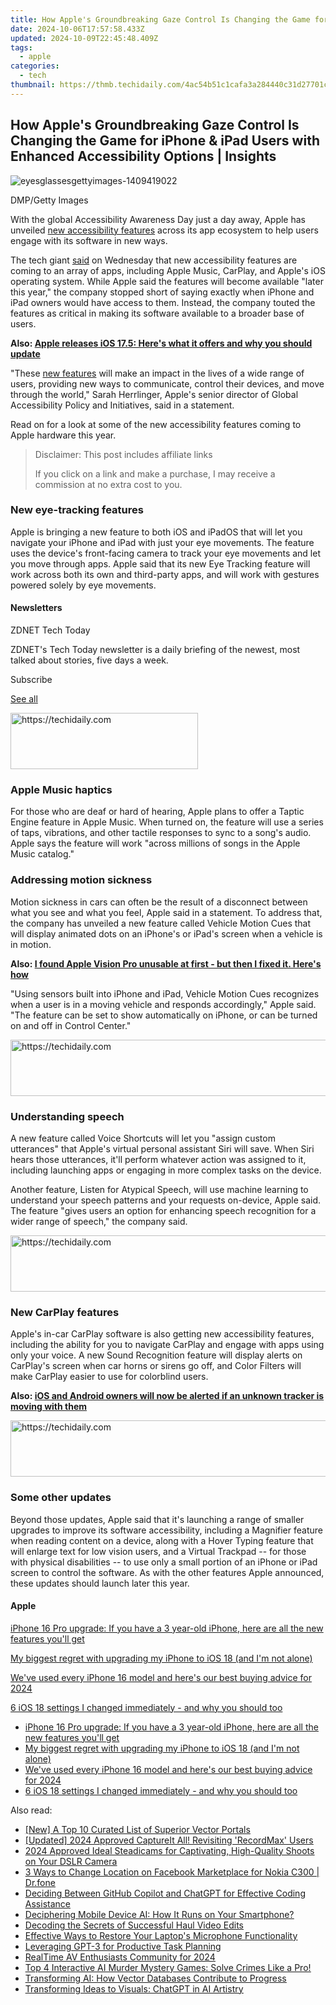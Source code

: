 ```yaml
---
title: How Apple's Groundbreaking Gaze Control Is Changing the Game for iPhone & iPad Users with Enhanced Accessibility Options | Insights
date: 2024-10-06T17:57:58.433Z
updated: 2024-10-09T22:45:48.409Z
tags:
  - apple
categories:
  - tech
thumbnail: https://thmb.techidaily.com/4ac54b51c1cafa3a284440c31d27701c82afd968d6a73268fe3b019a529c7811.jpg
---
```


## How Apple's Groundbreaking Gaze Control Is Changing the Game for iPhone & iPad Users with Enhanced Accessibility Options | Insights

![eyesglassesgettyimages-1409419022](https://www.zdnet.com/a/img/resize/9e7a8608cb865c8e3a8ea98edc0097f6ee8e879b/2024/05/15/94a03b2c-c31d-4d1e-98d3-51a332c62362/eyesglassesgettyimages-1409419022.jpg?auto=webp&width=1280)

DMP/Getty Images

With the global Accessibility Awareness Day just a day away, Apple has unveiled [new accessibility features](https://www.zdnet.com/article/8-ways-google-just-upgraded-accessibility-in-its-apps-and-pixel-devices/) across its app ecosystem to help users engage with its software in new ways.

The tech giant [said](https://www.apple.com/newsroom/2024/05/apple-announces-new-accessibility-features-including-eye-tracking/) on Wednesday that new accessibility features are coming to an array of apps, including Apple Music, CarPlay, and Apple's iOS operating system. While Apple said the features will become available "later this year," the company stopped short of saying exactly when iPhone and iPad owners would have access to them. Instead, the company touted the features as critical in making its software available to a broader base of users.

**Also: [Apple releases iOS 17.5: Here's what it offers and why you should update](https://www.zdnet.com/article/apple-releases-ios-17-5-heres-what-it-offers-and-why-you-should-update/)**

"These [new features](https://www.zdnet.com/article/new-accessibility-features-are-coming-to-your-apple-devices-this-year-heres-what-to-know-about-them/) will make an impact in the lives of a wide range of users, providing new ways to communicate, control their devices, and move through the world," Sarah Herrlinger, Apple's senior director of Global Accessibility Policy and Initiatives, said in a statement.

Read on for a look at some of the new accessibility features coming to Apple hardware this year.

>  Disclaimer: This post includes affiliate links
>
>  If you click on a link and make a purchase, I may receive a commission at no extra cost to you.
>

### New eye-tracking features

Apple is bringing a new feature to both iOS and iPadOS that will let you navigate your iPhone and iPad with just your eye movements. The feature uses the device's front-facing camera to track your eye movements and let you move through apps. Apple said that its new Eye Tracking feature will work across both its own and third-party apps, and will work with gestures powered solely by eye movements.

#### Newsletters

ZDNET Tech Today

ZDNET's Tech Today newsletter is a daily briefing of the newest, most talked about stories, five days a week.

 Subscribe

[See all](https://www.zdnet.com/newsletters/)

<!-- affiliate ads begin -->
<a href="https://aligracehair.sjv.io/c/5597632/1938716/19272" target="_top" id="1938716">
  <img src="//a.impactradius-go.com/display-ad/19272-1938716" border="0" alt="https://techidaily.com" width="300" height="90"/>
</a>
<img height="0" width="0" src="https://aligracehair.sjv.io/i/5597632/1938716/19272" style="position:absolute;visibility:hidden;" border="0" />
<!-- affiliate ads end -->

### Apple Music haptics

For those who are deaf or hard of hearing, Apple plans to offer a Taptic Engine feature in Apple Music. When turned on, the feature will use a series of taps, vibrations, and other tactile responses to sync to a song's audio. Apple says the feature will work "across millions of songs in the Apple Music catalog."

### Addressing motion sickness

Motion sickness in cars can often be the result of a disconnect between what you see and what you feel, Apple said in a statement. To address that, the company has unveiled a new feature called Vehicle Motion Cues that will display animated dots on an iPhone's or iPad's screen when a vehicle is in motion.

**Also: [I found Apple Vision Pro unusable at first - but then I fixed it. Here's how](https://www.zdnet.com/article/i-found-apple-vision-pro-unusable-at-first-but-then-i-fixed-it-heres-how/)**

"Using sensors built into iPhone and iPad, Vehicle Motion Cues recognizes when a user is in a moving vehicle and responds accordingly," Apple said. "The feature can be set to show automatically on iPhone, or can be turned on and off in Control Center."

<!-- affiliate ads begin -->
<a href="https://aligracehair.sjv.io/c/5597632/1896546/19272" target="_top" id="1896546">
  <img src="//a.impactradius-go.com/display-ad/19272-1896546" border="0" alt="https://techidaily.com" width="728" height="90"/>
</a>
<img height="0" width="0" src="https://aligracehair.sjv.io/i/5597632/1896546/19272" style="position:absolute;visibility:hidden;" border="0" />
<!-- affiliate ads end -->

### Understanding speech

A new feature called Voice Shortcuts will let you "assign custom utterances" that Apple's virtual personal assistant Siri will save. When Siri hears those utterances, it'll perform whatever action was assigned to it, including launching apps or engaging in more complex tasks on the device.

Another feature, Listen for Atypical Speech, will use machine learning to understand your speech patterns and your requests on-device, Apple said. The feature "gives users an option for enhancing speech recognition for a wider range of speech," the company said.

<!-- affiliate ads begin -->
<a href="https://appsumo.8odi.net/c/5597632/2087409/7443" target="_top" id="2087409">
  <img src="//a.impactradius-go.com/display-ad/7443-2087409" border="0" alt="https://techidaily.com" width="728" height="90"/>
</a>
<img height="0" width="0" src="https://appsumo.8odi.net/i/5597632/2087409/7443" style="position:absolute;visibility:hidden;" border="0" />
<!-- affiliate ads end -->

### New CarPlay features

Apple's in-car CarPlay software is also getting new accessibility features, including the ability for you to navigate CarPlay and engage with apps using only your voice. A new Sound Recognition feature will display alerts on CarPlay's screen when car horns or sirens go off, and Color Filters will make CarPlay easier to use for colorblind users.

**Also: [iOS and Android owners will now be alerted if an unknown tracker is moving with them](https://www.zdnet.com/article/ios-and-android-owners-will-now-be-alerted-if-an-unknown-tracker-is-moving-with-them/)**

<!-- affiliate ads begin -->
<a href="https://unicoeye.pxf.io/c/5597632/2134235/18498" target="_top" id="2134235">
  <img src="//a.impactradius-go.com/display-ad/18498-2134235" border="0" alt="https://techidaily.com" width="728" height="90"/>
</a>
<img height="0" width="0" src="https://unicoeye.pxf.io/i/5597632/2134235/18498" style="position:absolute;visibility:hidden;" border="0" />
<!-- affiliate ads end -->

### Some other updates

Beyond those updates, Apple said that it's launching a range of smaller upgrades to improve its software accessibility, including a Magnifier feature when reading content on a device, along with a Hover Typing feature that will enlarge text for low vision users, and a Virtual Trackpad -- for those with physical disabilities -- to use only a small portion of an iPhone or iPad screen to control the software. As with the other features Apple announced, these updates should launch later this year.

#### Apple

[iPhone 16 Pro upgrade: If you have a 3 year-old iPhone, here are all the new features you'll get](https://www.zdnet.com/article/iphone-16-pro-and-pro-max-hands-on/ "iPhone 16 Pro upgrade: If you have a 3 year-old iPhone, here are all the new features you'll get")

[My biggest regret with upgrading my iPhone to iOS 18 (and I'm not alone)](https://www.zdnet.com/article/my-biggest-regret-with-upgrading-my-iphone-to-ios-18-and-im-not-alone/ "My biggest regret with upgrading my iPhone to iOS 18 (and I'm not alone)")

[We've used every iPhone 16 model and here's our best buying advice for 2024](https://www.zdnet.com/article/iphone-16-pro-max-buying-advice-2024/ "We've used every iPhone 16 model and here's our best buying advice for 2024")

[6 iOS 18 settings I changed immediately - and why you should too](https://www.zdnet.com/article/6-ios-18-settings-i-changed-immediately-and-why-you-should-too/ "6 iOS 18 settings I changed immediately - and why you should too")

* [iPhone 16 Pro upgrade: If you have a 3 year-old iPhone, here are all the new features you'll get](https://www.zdnet.com/article/iphone-16-pro-and-pro-max-hands-on/ "iPhone 16 Pro upgrade: If you have a 3 year-old iPhone, here are all the new features you'll get")
* [My biggest regret with upgrading my iPhone to iOS 18 (and I'm not alone)](https://www.zdnet.com/article/my-biggest-regret-with-upgrading-my-iphone-to-ios-18-and-im-not-alone/ "My biggest regret with upgrading my iPhone to iOS 18 (and I'm not alone)")
* [We've used every iPhone 16 model and here's our best buying advice for 2024](https://www.zdnet.com/article/iphone-16-pro-max-buying-advice-2024/ "We've used every iPhone 16 model and here's our best buying advice for 2024")
* [6 iOS 18 settings I changed immediately - and why you should too](https://www.zdnet.com/article/6-ios-18-settings-i-changed-immediately-and-why-you-should-too/ "6 iOS 18 settings I changed immediately - and why you should too")

<ins class="adsbygoogle"
     style="display:block"
     data-ad-format="autorelaxed"
     data-ad-client="ca-pub-7571918770474297"
     data-ad-slot="1223367746"></ins>

<ins class="adsbygoogle"
     style="display:block"
     data-ad-client="ca-pub-7571918770474297"
     data-ad-slot="8358498916"
     data-ad-format="auto"
     data-full-width-responsive="true"></ins>

<span class="atpl-alsoreadstyle">Also read:</span>
<div><ul>
<li><a href="https://extra-information.techidaily.com/new-a-top-10-curated-list-of-superior-vector-portals/"><u>[New] A Top 10 Curated List of Superior Vector Portals</u></a></li>
<li><a href="https://screen-capture.techidaily.com/updated-2024-approved-captureit-all-revisiting-recordmax-users/"><u>[Updated] 2024 Approved CaptureIt All! Revisiting 'RecordMax' Users</u></a></li>
<li><a href="https://some-techniques.techidaily.com/2024-approved-ideal-steadicams-for-captivating-high-quality-shoots-on-your-dslr-camera/"><u>2024 Approved Ideal Steadicams for Captivating, High-Quality Shoots on Your DSLR Camera</u></a></li>
<li><a href="https://location-fake.techidaily.com/3-ways-to-change-location-on-facebook-marketplace-for-nokia-c300-drfone-by-drfone-virtual-android/"><u>3 Ways to Change Location on Facebook Marketplace for Nokia C300 | Dr.fone</u></a></li>
<li><a href="https://tech-hub.techidaily.com/deciding-between-github-copilot-and-chatgpt-for-effective-coding-assistance/"><u>Deciding Between GitHub Copilot and ChatGPT for Effective Coding Assistance</u></a></li>
<li><a href="https://tech-hub.techidaily.com/deciphering-mobile-device-ai-how-it-runs-on-your-smartphone/"><u>Deciphering Mobile Device AI: How It Runs on Your Smartphone?</u></a></li>
<li><a href="https://extra-tips.techidaily.com/decoding-the-secrets-of-successful-haul-video-edits/"><u>Decoding the Secrets of Successful Haul Video Edits</u></a></li>
<li><a href="https://common-error.techidaily.com/effective-ways-to-restore-your-laptops-microphone-functionality/"><u>Effective Ways to Restore Your Laptop's Microphone Functionality</u></a></li>
<li><a href="https://tech-hub.techidaily.com/leveraging-gpt-3-for-productive-task-planning/"><u>Leveraging GPT-3 for Productive Task Planning</u></a></li>
<li><a href="https://extra-skills.techidaily.com/realtime-av-enthusiasts-community-for-2024/"><u>RealTime AV Enthusiasts Community for 2024</u></a></li>
<li><a href="https://tech-hub.techidaily.com/top-4-interactive-ai-murder-mystery-games-solve-crimes-like-a-pro/"><u>Top 4 Interactive AI Murder Mystery Games: Solve Crimes Like a Pro!</u></a></li>
<li><a href="https://tech-hub.techidaily.com/transforming-ai-how-vector-databases-contribute-to-progress/"><u>Transforming AI: How Vector Databases Contribute to Progress</u></a></li>
<li><a href="https://tech-hub.techidaily.com/transforming-ideas-to-visuals-chatgpt-in-ai-artistry/"><u>Transforming Ideas to Visuals: ChatGPT in AI Artistry</u></a></li>
</ul></div>

